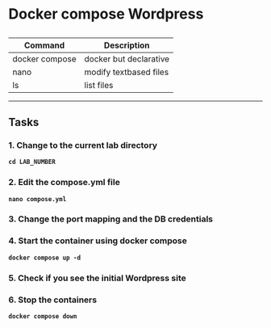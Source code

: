 # Docker compose Wordpress
## 
| Command | Description |
| --- | --- |
| docker compose | docker but declarative |
| nano | modify textbased files |
| ls | list files |
---

## Tasks
### 1. Change to the current lab directory
**`cd LAB_NUMBER`**   

### 2. Edit the compose.yml file
**`nano compose.yml`**  

### 3. Change the port mapping and the DB credentials

### 4. Start the container using docker compose
**`docker compose up -d`**  

### 5. Check if you see the initial Wordpress site

### 6. Stop the containers
**`docker compose down`**  

